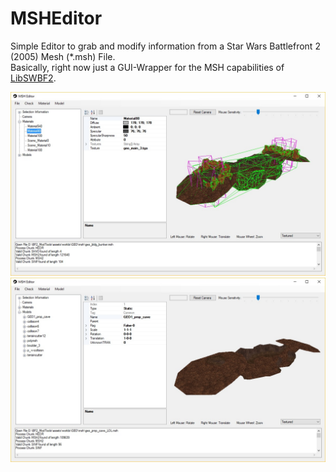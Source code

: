 # MSHEditor
Simple Editor to grab and modify information from a Star Wars Battlefront 2 (2005) Mesh (*.msh) File.<br />
Basically, right now just a GUI-Wrapper for the MSH capabilities of [LibSWBF2](https://github.com/Ben1138/LibSWBF2).

![](Screenshots/MSHEditor1.jpg)
![](Screenshots/MSHEditor3.jpg)
